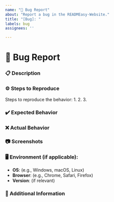 ```yaml
---
name: "🐞 Bug Report"
about: "Report a bug in the READMEasy-Website."
title: "[Bug]: "
labels: bug
assignees: ''

---
```


# 🐞 Bug Report

### 📋 Description
<!-- A clear and concise description of what the bug is. -->

### ⚙️ Steps to Reproduce
Steps to reproduce the behavior:
1. 
2. 
3. 

### ✔️ Expected Behavior
<!-- A clear description of what you expected to happen. -->

### ❌ Actual Behavior
<!-- A clear description of what actually happens. -->

### 📷 Screenshots
<!-- If applicable, add screenshots to help explain your problem. -->

### 🖥️ Environment (if applicable):
- **OS**: (e.g., Windows, macOS, Linux)
- **Browser**: (e.g., Chrome, Safari, Firefox)
- **Version**: (if relevant)

### 🔧 Additional Information
<!-- Include any other details that may help diagnose the issue. -->
